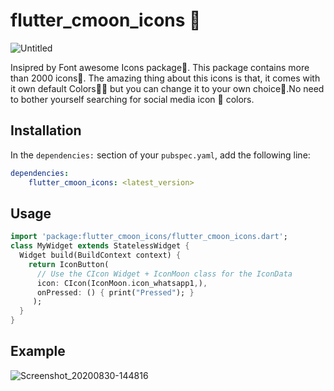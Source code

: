 # flutter_cmoon_icons 🥳
![Untitled](https://user-images.githubusercontent.com/36260221/91662458-15eb5f00-ead2-11ea-9440-5d800ec1be87.png)

Insipred by Font awesome Icons package🤗. This package contains more than 2000 icons🥰.
The amazing thing about this icons is that, it comes with it own default Colors🙌🏽 but you can change it to your own choice🤩.No need to bother yourself searching for social media icon 😬 colors.

## Installation

In the `dependencies:` section of your `pubspec.yaml`, add the following line:

```yaml
dependencies:
    flutter_cmoon_icons: <latest_version>
```

## Usage

```dart
import 'package:flutter_cmoon_icons/flutter_cmoon_icons.dart';
class MyWidget extends StatelessWidget {
  Widget build(BuildContext context) {
    return IconButton(
      // Use the CIcon Widget + IconMoon class for the IconData
      icon: CIcon(IconMoon.icon_whatsapp1,), 
      onPressed: () { print("Pressed"); }
     );
  }
}
```
## Example
![Screenshot_20200830-144816](https://user-images.githubusercontent.com/36260221/91662447-02d88f00-ead2-11ea-9446-fe79ef710842.png)
